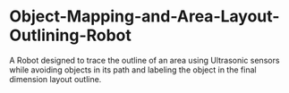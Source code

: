# Object-Mapping-and-Area-Layout-Outlining-Robot
A Robot designed to trace the outline of an area using Ultrasonic sensors while avoiding objects in its path and labeling the object in the final dimension layout outline.
